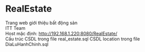 # RealEstate
Trang web giới thiệu bất động sản <br />
ITT Team <br />
Host mặc định: http://192.168.1.220:8080/RealEstate/ <br />
Cấu trúc CSDL trong file real_estate.sql
CSDL location trong file DiaLuHanhChinh.sql

